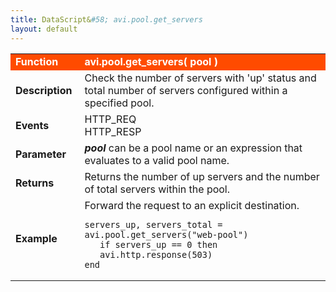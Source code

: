 ```yaml
---
title: DataScript&#58; avi.pool.get_servers
layout: default
---
```

<table class="table table-hover"> 
 <tbody> 
  <tr bgcolor="ff4b00"> 
   <td width="100"> <font size="3" color="white"><strong>Function</strong></font> </td> 
   <td width="600"><font color="white"><b>avi.pool.get_servers( pool )</b></font></td> 
  </tr> 
  <tr> 
   <td width="100"> <font size="3"><strong>Description</strong></font> </td> 
   <td width="600">Check the number of servers with 'up' status and total number of servers configured within a specified pool.</td> 
  </tr> 
  <tr> 
   <td width="100"> <font size="3"><strong>Events</strong></font> </td> 
   <td width="600">HTTP_REQ<br> HTTP_RESP</td> 
  </tr> 
  <tr> 
   <td width="100"> <font size="3"><strong>Parameter</strong></font> </td> 
   <td width="600"><strong><em>pool</em> </strong>can be a pool name or an expression that evaluates to a valid pool name.</td> 
  </tr> 
  <tr> 
   <td width="100"> <font size="3"><strong>Returns</strong></font> </td> 
   <td width="600">Returns the number of up servers and the number of total servers within the pool.</td> 
  </tr> 
  <tr> 
   <td width="100"> <font size="3"><strong>Example</strong></font> </td> 
   <td width="600">Forward the request to an explicit destination.<br> 
    <!-- Crayon Syntax Highlighter v2.7.1 --> <pre><code class="language-lua">servers_up, servers_total = avi.pool.get_servers("web-pool")
   if servers_up == 0 then
   avi.http.response(503)
end</code></pre> 
    <!-- [Format Time: 0.0027 seconds] --> </td> 
  </tr> 
 </tbody> 
</table>